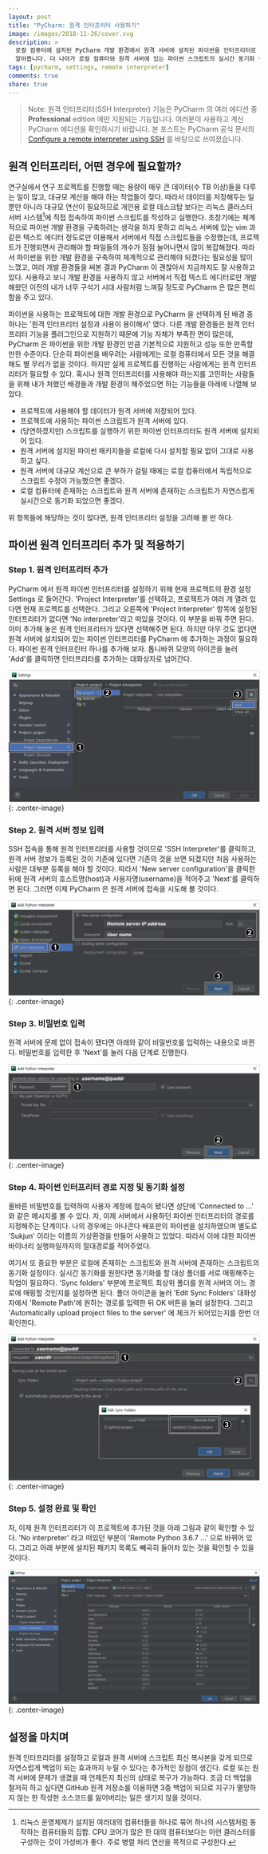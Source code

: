 ```yaml
---
layout: post
title: "PyCharm: 원격 인터프리터 사용하기"
image: /images/2018-11-26/cover.svg
description: >
  로컬 컴퓨터에 설치된 PyCharm 개발 환경에서 원격 서버에 설치된 파이썬을 인터프리터로 설정하여 사용하는 방법을
  알아봅니다. 더 나아가 로컬 컴퓨터와 원격 서버에 있는 파이썬 스크립트의 실시간 동기화 설정도 알아봅니다.
tags: [pycharm, settings, remote interpreter]
comments: true
share: true
---
```


> Note: 원격 인터프리터(SSH Interpreter) 기능은 PyCharm 의 여러 에디션 중 **Professional** edition 에만 지원되는
기능입니다. 여러분이 사용하고 계신 PyCharm 에디션을 확인하시기 바랍니다. 본 포스트는 PyCharm 공식 문서의
[Configure a remote interpreter using SSH](https://www.jetbrains.com/help/pycharm/configuring-remote-interpreters-via-ssh.html)
를 바탕으로 쓰여졌습니다.

## 원격 인터프리터, 어떤 경우에 필요할까?

연구실에서 연구 프로젝트를 진행할 때는 용량이 매우 큰 데이터(수 TB 이상)들을 다루는 일이 많고, 대규모 계산을 해야 하는
작업들이 잦다. 따라서 데이터를 저장해두는 일 뿐만 아니라 대규모 연산이 필요하므로 개인용 로컬 데스크탑 보다는 리눅스
클러스터 서버 시스템[^1]에 직접 접속하여 파이썬 스크립트를 작성하고 실행한다. 초창기에는 체계적으로 파이썬 개발 환경을
구축하려는 생각을 하지 못하고 리눅스 서버에 있는 vim 과 같은 텍스트 에디터 정도로만 이용해서 서버에서 직접 스크립트들을
수정했는데, 프로젝트가 진행되면서 관리해야 할 파일들의 개수가 점점 늘어나면서 많이 복잡해졌다. 따라서 파이썬을 위한
개발 환경을 구축하여 체계적으로 관리해야 되겠다는 필요성을 많이 느꼈고, 여러 개발 환경들을 써본 결과 PyCharm 이 괜찮아서
지금까지도 잘 사용하고 있다. 사용하고 보니 개발 환경을 사용하지 않고 서버에서 직접 텍스트 에디터로만 개발해왔던 이전의
내가 너무 구석기 시대 사람처럼 느껴질 정도로 PyCharm 은 많은 편리함을 주고 있다.

파이썬을 사용하는 프로젝트에 대한 개발 환경으로 PyCharm 을 선택하게 된 배경 중 하나는 '원격 인터프리터 설정과 사용이
용이해서' 였다. 다른 개발 환경들은 원격 인터프리터 기능을 플러그인으로 지원하기 때문에 기능 자체가 부족한 면이 많은데,
PyCharm 은 파이썬을 위한 개발 환경인 만큼 기본적으로 지원하고 성능 또한 만족할 만한 수준이다. 단순히 파이썬을 배우려는
사람에게는 로컬 컴퓨터에서 모든 것을 해결해도 별 무리가 없을 것이다. 하지만 실제 프로젝트를 진행하는 사람에게는 원격
인터프리터가 필요할 수 있다. 혹시나 원격 인터프리터를 사용해야 하는지를 고민하는 사람들을 위해 내가 처했던 배경들과
개발 환경이 해주었으면 하는 기능들을 아래에 나열해 보았다.

* 프로젝트에 사용해야 할 데이터가 원격 서버에 저장되어 있다.
* 프로젝트에 사용하는 파이썬 스크립트가 원격 서버에 있다.
* (당연하겠지만) 스크립트를 실행하기 위한 파이썬 인터프리터도 원격 서버에 설치되어 있다.
* 원격 서버에 설치된 파이썬 패키지들을 로컬에 다시 설치할 필요 없이 그대로 사용하고 싶다.
* 원격 서버에 대규모 계산으로 큰 부하가 걸릴 때에는 로컬 컴퓨터에서 독립적으로 스크립트 수정이 가능했으면 좋겠다.
* 로컬 컴퓨터에 존재하는 스크립트와 원격 서버에 존재하는 스크립트가 자연스럽게 실시간으로 동기화 되었으면 좋겠다.

위 항목들에 해당하는 것이 많다면, 원격 인터프리터 설정을 고려해 볼 만 하다.


## 파이썬 원격 인터프리터 추가 및 적용하기

### Step 1. 원격 인터프리터 추가

PyCharm 에서 원격 파이썬 인터프리터를 설정하기 위해 현재 프로젝트의 환경 설정 Settings 로 들어간다.
'Project Interpreter'를 선택하고, 프로젝트가 여러 개 열려 있다면 현재 프로젝트를 선택한다. 그리고 오른쪽에
'Project Interpreter' 항목에 설정된 인터프리터가 없다면 'No interpreter'라고 떠있을 것이다. 이 부분을 바꿔 주면 된다.
이미 추가해 놓은 원격 인터프리터가 있다면 선택해주면 된다. 하지만 아무 것도 없다면 원격 서버에 설치되어 있는 파이썬
인터프리터를 PyCharm 에 추가하는 과정이 필요하다. 파이썬 원격 인터프린터 하나를 추가해 보자. 톱니바퀴 모양의 아이콘을
눌러 'Add'를 클릭하면 인터프리터를 추가하는 대화상자로 넘어간다. 

![image](/images/2018-11-26/pycharm-remote-01.png "Settings"){: .center-image}

### Step 2. 원격 서버 정보 입력

SSH 접속을 통해 원격 인터프리터를 사용할 것이므로 'SSH Interpreter'를 클릭하고, 원격 서버 정보가 등록된 것이 기존에
있다면 기존의 것을 쓰면 되겠지만 처음 사용하는 사람은 대부분 등록을 해야 할 것이다. 따라서 'New server configuration'을
클릭한 뒤에 원격 서버의 호스트명(host)과 사용자명(username)을 적어주고 'Next'를 클릭하면 된다. 그러면 이제 PyCharm 은
원격 서버에 접속을 시도해 볼 것이다.

![image](/images/2018-11-26/pycharm-remote-02.png "Add Python Interpreter"){: .center-image}

### Step 3. 비밀번호 입력

원격 서버에 문제 없이 접속이 됐다면 아래와 같이 비밀번호를 입력하는 내용으로 바뀐다. 비밀번호를 입력한 후 'Next'를 눌러
다음 단계로 진행한다.

![image](/images/2018-11-26/pycharm-remote-03.png "Add Python Interpreter"){: .center-image}

### Step 4. 파이썬 인터프리터 경로 지정 및 동기화 설정

올바른 비밀번호를 입력하여 사용자 계정에 접속이 됐다면 상단에 'Connected to ...' 와 같은 메시지를 볼 수 있다. 자, 이제
서버에서 사용하던 파이썬 인터프리터의 경로를 지정해주는 단계이다. 나의 경우에는 아나콘다 배포판의 파이썬을 설치하였으며
별도로 'Sukjun' 이라는 이름의 가상환경을 만들어 사용하고 있었다. 따라서 이에 대한 파이썬 바이너리 실행파일까지의
절대경로를 적어주었다.

여기서 또 중요한 부분은 로컬에 존재하는 스크립트와 원격 서버에 존재하는 스크립트의 동기화 설정이다. 실시간 동기화를
원한다면 동기화를 할 대상 폴더를 서로 매핑해주는 작업이 필요하다. 'Sync folders' 부분에 프로젝트 최상위 폴더를 원격
서버의 어느 경로에 매핑할 것인지를 설정하면 된다. 폴더 아이콘을 눌러 'Edit Sync Folders' 대화상자에서 'Remote Path'에
원하는 경로를 입력한 뒤 OK 버튼을 눌러 설정한다. 그리고 'Automatically upload project files to the server' 에 체크가
되어있는지를 한번 더 확인한다.

![image](/images/2018-11-26/pycharm-remote-04.png "Add Python Interpreter"){: .center-image}

### Step 5. 설정 완료 및 확인

자, 이제 원격 인터프리터가 이 프로젝트에 추가된 것을 아래 그림과 같이 확인할 수 있다. 'No interpreter' 라고 떠있던
부분이 'Remote Python 3.6.7 ...' 으로 바뀌어 있다. 그리고 아래 부분에 설치된 패키지 목록도 빼곡히 들어차 있는 것을
확인할 수 있을 것이다.

![image](/images/2018-11-26/pycharm-remote-05.png "Settings"){: .center-image}


## 설정을 마치며

원격 인터프리터를 설정하고 로컬과 원격 서버에 스크립트 최신 복사본을 갖게 되므로 자연스럽게 백업이 되는 효과까지 누릴 수
있다는 추가적인 장점이 생긴다. 로컬 또는 원격 서버에 문제가 생겼을 때 언제든지 최신의 상태로 복구가 가능하다. 조금 더
백업을 철저히 하고 싶다면 GitHub 원격 저장소를 이용하면 3중 백업이 되므로 지구가 멸망하지 않는 한 작성한 소스코드를
잃어버리는 일은 생기지 않을 것이다.


[^1]: 리눅스 운영체제가 설치된 여러대의 컴퓨터들을 하나로 묶어 하나의 시스템처럼 동작하는 컴퓨터들의 집합. CPU 코어가 많은 한 대의 컴퓨터보다는 이런 클러스터를 구성하는 것이 가성비가 좋다. 주로 병렬 처리 연산을 목적으로 구성한다.
